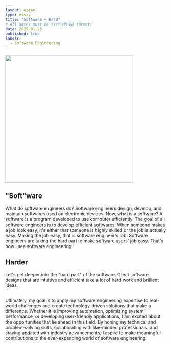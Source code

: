 ```yaml
---
layout: essay
type: essay
title: "Software = Hard"
# All dates must be YYYY-MM-DD format!
date: 2025-01-25
published: true
labels:
  - Software Engineering
---
```


<img width="400px" class="rounded float-start pe-4" src="../img/">

## "Soft"ware
What do software engineers do? Software engineers design, develop, and maintain softwares used on electronic devices. Now, what is a software? A software is a program developed to use computer efficiently. The goal of all software engineers is to develop efficient softwares. When someone makes a job look easy, it's either that someone is highly skilled or the job is actually easy. Making the job easy, that is software engineer's job. Software engineers are taking the hard part to make software users' job easy. That's how I see software engineering.

## Harder
Let's get deeper into the "hard part" of the software. Great software designs that are intuitive and efficient take a lot of hard work and brilliant ideas. 

##
Ultimately, my goal is to apply my software engineering expertise to real-world challenges and create technology-driven solutions that make a difference. Whether it is improving automation, optimizing system performance, or developing user-friendly applications, I am excited about the opportunities that lie ahead in this field. By honing my technical and problem-solving skills, collaborating with like-minded professionals, and staying updated with industry advancements, I aspire to make meaningful contributions to the ever-expanding world of software engineering.


